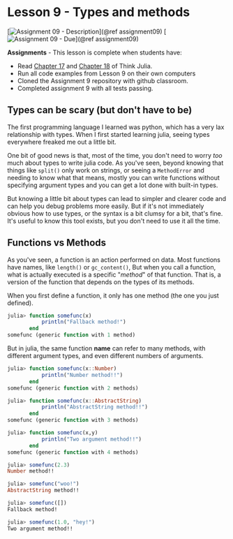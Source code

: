 # Lesson 9 - Types and methods

[![Assignment 09 - Description](https://img.shields.io/badge/09-Description-blue?style=for-the-badge&logo=open%20badges)](@ref assignment09)
[![Assignment 09 - Due](https://img.shields.io/badge/Due-7%2F20%2F2020-orange?style=for-the-badge&logo=open%20badges)](@ref assignment09)

**Assignments** - This lesson is complete when students have:

- Read [Chapter 17](https://benlauwens.github.io/ThinkJulia.jl/latest/book.html#chap17)
  and [Chapter 18](https://benlauwens.github.io/ThinkJulia.jl/latest/book.html#chap18)
  of Think Julia.
- Run all code examples from Lesson 9 on their own computers
- Cloned the Assignment 9 repository with github classroom.
- Completed assignment 9 with all tests passing.

## Types can be scary (but don't have to be)

The first programming language I learned was python,
which has a very lax relationship with types.
When I first started learning julia,
seeing types everywhere freaked me out a little bit.

One bit of good news is that, most of the time,
you don't need to worry _too_ much about types to write julia code.
As you've seen, beyond knowing that things like `split()`
only work on strings,
or seeing a `MethodError` and needing to know what that means,
mostly you can write functions without specifying argument types
and you can get a lot done with built-in types.

But knowing a little bit about types
can lead to simpler and clearer code
and can help you debug problems more easily.
But if it's not immediately obvious how to use types,
or the syntax is a bit clumsy for a bit, that's fine.
It's useful to know this tool exists,
but you don't need to use it all the time.

## Functions vs Methods

As you've seen, a function is an action performed on data.
Most functions have names,
like `length()` or `gc_content()`,
But when you call a function,
what is actually executed is a specific "_method_"
of that function.
That is, a version of the function
that depends on the types of its methods.

When you first define a function,
it only has one method (the one you just defined).

```julia
julia> function somefunc(x)
           println("Fallback method!")
       end
somefunc (generic function with 1 method)
```

But in julia, the same function **name**
can refer to many methods,
with different argument types,
and even different numbers of arguments.

```julia
julia> function somefunc(x::Number)
           println("Number method!!")
       end
somefunc (generic function with 2 methods)

julia> function somefunc(x::AbstractString)
           println("AbstractString method!!")
       end
somefunc (generic function with 3 methods)

julia> function somefunc(x,y)
           println("Two argument method!!")
       end
somefunc (generic function with 4 methods)

julia> somefunc(2.3)
Number method!!

julia> somefunc("woo!")
AbstractString method!!

julia> somefunc([])
Fallback method!

julia> somefunc(1.0, "hey!")
Two argument method!!
```